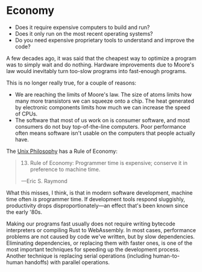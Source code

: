 # Economy

- Does it require expensive computers to build and run?
- Does it only run on the most recent operating systems?
- Do you need expensive proprietary tools to understand and improve the code?

A few decades ago, it was said that the cheapest way to optimize a program was to simply wait and do nothing. Hardware improvements due to Moore's law would inevitably turn too-slow programs into fast-enough programs.

This is no longer really true, for a couple of reasons:

- We are reaching the limits of Moore's law. The size of atoms limits how many more transistors we can squeeze onto a chip. The heat generated by electronic components limits how much we can increase the speed of CPUs.
- The software that most of us work on is consumer software, and most consumers do not buy top-of-the-line computers. Poor performance often means software isn't usable on the computers that people actually have.

The [Unix Philosophy](http://www.catb.org/esr/writings/taoup/html/ch01s06.html) has a Rule of Economy:

> 13. Rule of Economy: Programmer time is expensive; conserve it in preference to machine time.
>
> —Eric S. Raymond

What this misses, I think, is that in modern software development, machine time often _is_ programmer time. If development tools respond sluggishly, productivity drops disproportionately—an effect that's been known since the early '80s.

Making our programs fast usually does not require writing bytecode interpreters or compiling Rust to WebAssembly. In most cases, performance problems are not caused by code we've written, but by slow dependencies. Eliminating dependencies, or replacing them with faster ones, is one of the most important techniques for speeding up the development process. Another technique is replacing serial operations (including human-to-human handoffs) with parallel operations.

